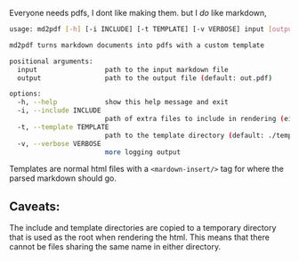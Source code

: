 Everyone needs pdfs, I dont like making them. but I *do* like markdown,

```sh
usage: md2pdf [-h] [-i INCLUDE] [-t TEMPLATE] [-v VERBOSE] input [output]

md2pdf turns markdown documents into pdfs with a custom template

positional arguments:
  input                 path to the input markdown file
  output                path to the output file (default: out.pdf)

options:
  -h, --help            show this help message and exit
  -i, --include INCLUDE
                        path of extra files to include in rendering (either directory or a single file) (default: None)
  -t, --template TEMPLATE
                        path to the template directory (default: ./template)
  -v, --verbose VERBOSE
                        more logging output
```


Templates are normal html files with a `<mardown-insert/>` tag for where the parsed markdown should go.

## Caveats: 

The include and template directories are copied to a temporary directory that is used as the root when rendering the html. This means that there cannot be files sharing the same name in either directory.


